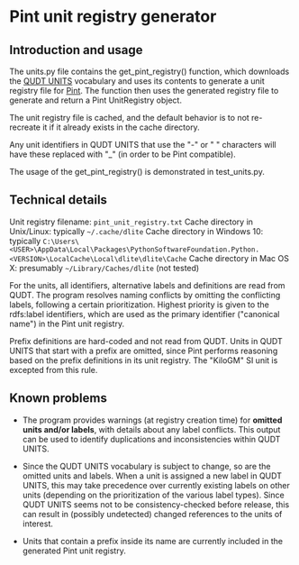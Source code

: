 Pint unit registry generator
============================

Introduction and usage
----------------------

The units.py file contains the get_pint_registry() function, which downloads 
the [QUDT UNITS](https://www.qudt.org/doc/DOC_VOCAB-UNITS.html) vocabulary 
and uses its contents to generate a unit registry file for 
[Pint](https://pint.readthedocs.io). The function then uses the generated 
registry file to generate and return a Pint UnitRegistry object.

The unit registry file is cached, and the default behavior is to not 
re-recreate it if it already exists in the cache directory.

Any unit identifiers in QUDT UNITS that use the "-" or " " characters will 
have these replaced with "_" (in order to be Pint compatible).

The usage of the get_pint_registry() is demonstrated in test_units.py.


Technical details
-----------------
Unit registry filename: `pint_unit_registry.txt`
Cache directory in Unix/Linux: typically `~/.cache/dlite`
Cache directory in Windows 10: typically `C:\Users\<USER>\AppData\Local\Packages\PythonSoftwareFoundation.Python.<VERSION>\LocalCache\Local\dlite\dlite\Cache`
Cache directory in Mac OS X: presumably `~/Library/Caches/dlite` (not tested)

For the units, all identifiers, alternative labels and definitions are 
read from QUDT. The program resolves naming conflicts by omitting the 
conflicting labels, following a certain prioritization. Highest priority is 
given to the rdfs:label identifiers, which are used as the primary 
identifier ("canonical name") in the Pint unit registry.

Prefix definitions are hard-coded and not read from QUDT. Units in QUDT UNITS 
that start with a prefix are omitted, since Pint performs reasoning based on 
the prefix definitions in its unit registry. The "KiloGM" SI unit is 
excepted from this rule.


Known problems
--------------

* The program provides warnings (at registry creation time) for **omitted 
units and/or labels**, with details about any label conflicts. This output 
can be used to identify duplications and inconsistencies within QUDT UNITS.

* Since the QUDT UNITS vocabulary is subject to change, so are the omitted 
units and labels. When a unit is assigned a new label in QUDT UNITS, this 
may take precedence over currently existing labels on other units (depending 
on the prioritization of the various label types). Since QUDT UNITS seems 
not to be consistency-checked before release, this can result in (possibly 
undetected) changed references to the units of interest.

* Units that contain a prefix inside its name are currently included in the 
generated Pint unit registry.


